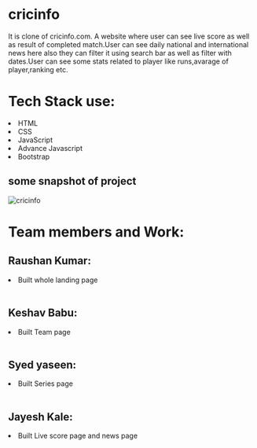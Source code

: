# cricinfo
It is clone of cricinfo.com. A website where user can see live score as well as result of completed match.User can see daily national and international news here also they can filter it using search bar as well as filter with dates.User can see some stats related to player like runs,avarage of player,ranking etc.

# Tech Stack use:
<li> HTML
</li>
<li> CSS</li>
<li> JavaScript</li>
<li>Advance Javascript</li>
<li>Bootstrap</li>


 
 
 
## some snapshot of project 

![cricinfo](https://user-images.githubusercontent.com/36612181/128312537-5c61ac6c-84ab-4940-bb20-9347b4914ee2.png)

# Team members and Work:
## Raushan Kumar:
 <li>Built whole landing page</li><br/>
 
 ## Keshav Babu:
 <li>Built Team page</li><br/>
 
 ## Syed yaseen:
 <li>Built Series page</li><br/>
 
 ## Jayesh Kale:
 <li>Built Live score page and news page</li><br/>
